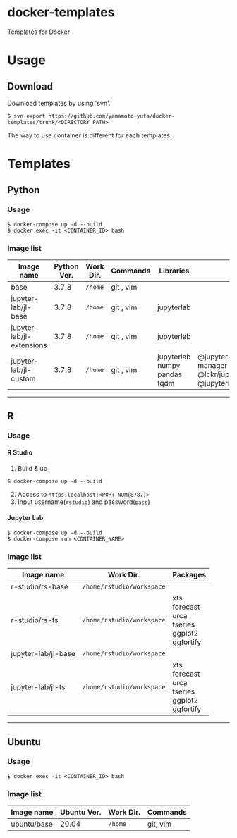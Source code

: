 # docker-templates

Templates for Docker

# Usage

## Download

Download templates by using 'svn'.
```
$ svn export https://github.com/yamamoto-yuta/docker-templates/trunk/<DIRECTORY_PATH>
```

The way to use container is different for each templates.

# Templates

## Python

### Usage

```
$ docker-compose up -d --build
$ docker exec -it <CONTAINER_ID> bash
```

### Image list

| Image name | Python Ver. | Work Dir. | Commands | Libraries | Extensions |
|---|---|---|---|---|---|
| base | 3.7.8 | `/home` | git , vim |  |  |
| jupyter-lab/jl-base | 3.7.8 | `/home` | git , vim | jupyterlab |  |
| jupyter-lab/jl-extensions | 3.7.8 | `/home` | git , vim | jupyterlab |  |
| jupyter-lab/jl-custom | 3.7.8 | `/home` | git , vim | jupyterlab <br> numpy <br> pandas <br> tqdm | @jupyter-widgets/jupyterlab-manager <br> @lckr/jupyterlab_variableinspector <br> @jupyterlab/toc |

---

## R

### Usage

#### R Studio

1. Build & up
```
$ docker-compose up -d --build
```

2. Access to `https:localhost:<PORT_NUM(8787)>`
3. Input username(`rstudio`) and password(`pass`)

#### Jupyter Lab

```
$ docker-compose up -d --build
$ docker-compose run <CONTAINER_NAME>
```

### Image list

| Image name | Work Dir. | Packages |
|---|---|---|
| r-studio/rs-base | `/home/rstudio/workspace` |  |
| r-studio/rs-ts | `/home/rstudio/workspace` | xts <br> forecast <br> urca <br> tseries <br> ggplot2 <br> ggfortify |
| jupyter-lab/jl-base | `/home/rstudio/workspace` |  |
| jupyter-lab/jl-ts | `/home/rstudio/workspace` | xts <br> forecast <br> urca <br> tseries <br> ggplot2 <br> ggfortify |

---

## Ubuntu

### Usage

```
$ docker exec -it <CONTAINER_ID> bash
```

### Image list

| Image name | Ubuntu Ver. | Work Dir. | Commands |
| -- | -- | -- | -- |
| ubuntu/base | 20.04 | `/home` | git, vim
